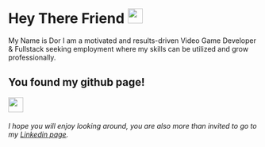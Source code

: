 # Hey There Friend <img src="https://raw.githubusercontent.com/MartinHeinz/MartinHeinz/master/wave.gif" width="30px">

My Name is Dor I am a motivated and results-driven Video Game Developer & Fullstack seeking employment where my skills can be utilized and grow professionally.

## You found my github page!
<img src="https://img.shields.io/github/followers/Ckrcok?style=social" width="30px">

###### I hope you will enjoy looking around, you are also more than invited to go to my [Linkedin page](https://www.linkedin.com/in/dorz/).

<!--
**Ckrcok/Ckrcok** is a ✨ _special_ ✨ repository because its `README.md` (this file) appears on your GitHub profile.

Here are some ideas to get you started:

- 🔭 I’m currently working on ...
- 🌱 I’m currently learning ...
- 👯 I’m looking to collaborate on ...
- 🤔 I’m looking for help with ...
- 💬 Ask me about ...
- 📫 How to reach me: ...
- 😄 Pronouns: ...
- ⚡ Fun fact: ...
-->
